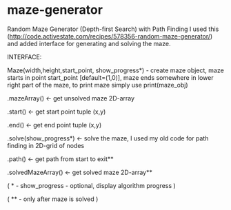 # maze-generator

Random Maze Generator (Depth-first Search) with Path Finding
I used this (http://code.activestate.com/recipes/578356-random-maze-generator/) and added interface for generating and solving the maze. 

INTERFACE:

Maze(width,height,start_point, show_progress*) - 
create maze object,
maze starts in point start_point [default=(1,0)],
maze ends somewhere in lower right part of the maze,
to print maze simply use print(maze_obj)

.mazeArray()	<-	get unsolved maze 2D-array

.start()		<-	get start point tuple (x,y)

.end()			<-	get end point tuple (x,y)

.solve(show_progress*)	<-	solve the maze, I used my old code for path finding in 2D-grid of nodes

.path()			<-	get path from start to exit**

.solvedMazeArray()	<-	get solved maze 2D-array**


( * - show_progress - optional, display algorithm progress )

( ** - only after maze is solved )
